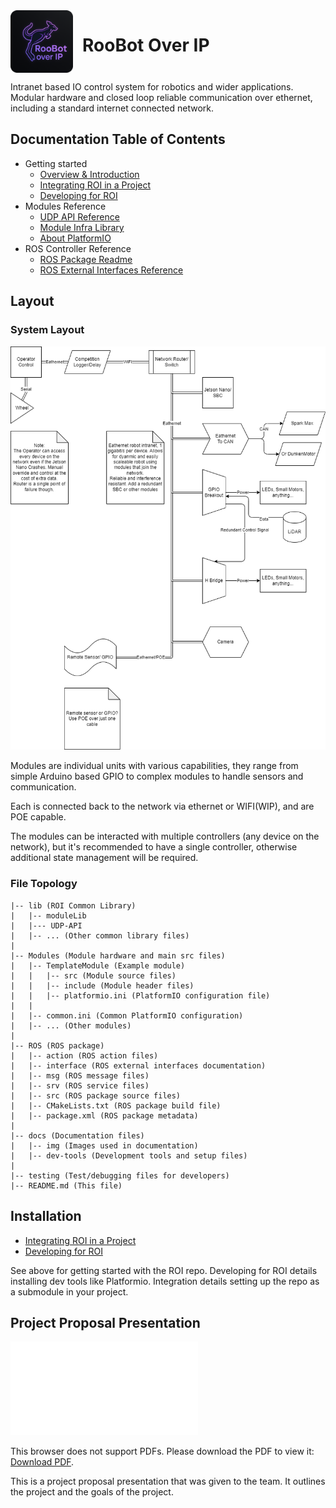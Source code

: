 <div style="display:flex; justify-content:left;">
<img src="docs/img/roi-rounded.png" alt="Roobot-Over-IP" width="100" height="100" style="padding-right: 15px;"/>
<h1> RooBot Over IP </h1>
</div>

Intranet based IO control system for robotics and wider applications.
Modular hardware and closed loop reliable communication over ethernet, including a standard internet connected network.

## Documentation Table of Contents

-   Getting started
    -   [Overview & Introduction](docs/OverviewROI.md)
    -   [Integrating ROI in a Project](docs/Integration.md)
    -   [Developing for ROI](docs/ProgrammingROI.md)
-   Modules Reference
    -   [UDP API Reference](lib/UDP-API/OverviewReadme.md)
    -   [Module Infra Library](lib/moduleLib/ModuleReadme.md)
    -   [About PlatformIO](Modules/Platformio.md)
-   ROS Controller Reference
    -   [ROS Package Readme](ROS/README.md)
    -   [ROS External Interfaces Reference](ROS/interface/InterfaceReadMe.md)

## Layout

### System Layout

![Layout](/docs/img/Ethernet-Network.png)

Modules are individual units with various capabilities, they range from simple Arduino based GPIO to complex modules to handle sensors and communication.

Each is connected back to the network via ethernet or WIFI(WIP), and are POE capable.

The modules can be interacted with multiple controllers (any device on the network), but it's recommended to have a single controller, otherwise additional state management will be required.

### File Topology

```
|-- lib (ROI Common Library)
|   |-- moduleLib
|   |--- UDP-API
|   |-- ... (Other common library files)
|
|-- Modules (Module hardware and main src files)
|   |-- TemplateModule (Example module)
|   |   |-- src (Module source files)
|   |   |-- include (Module header files)
|   |   |-- platformio.ini (PlatformIO configuration file)
|   |
|   |-- common.ini (Common PlatformIO configuration)
|   |-- ... (Other modules)
|
|-- ROS (ROS package)
|   |-- action (ROS action files)
|   |-- interface (ROS external interfaces documentation)
|   |-- msg (ROS message files)
|   |-- srv (ROS service files)
|   |-- src (ROS package source files)
|   |-- CMakeLists.txt (ROS package build file)
|   |-- package.xml (ROS package metadata)
|
|-- docs (Documentation files)
|   |-- img (Images used in documentation)
|   |-- dev-tools (Development tools and setup files)
|
|-- testing (Test/debugging files for developers)
|-- README.md (This file)
```

## Installation
-   [Integrating ROI in a Project](docs/Integration.md)
-   [Developing for ROI](docs/ProgrammingROI.md)

See above for getting started with the ROI repo. Developing for ROI details installing dev tools like Platformio. Integration details setting up the repo as a submodule in your project.

## Project Proposal Presentation

<object data="docs/Roobot-Over-IP.pdf" type="application/pdf" width="700px" height="700px">
    <embed src="docs/Roobot-Over-IP.pdf">
        <p>This browser does not support PDFs. Please download the PDF to view it: <a href="docs/Roobot-Over-IP.pdf">Download PDF</a>.</p>
    </embed>
</object>

This is a project proposal presentation that was given to the team. It outlines the project and the goals of the project.
